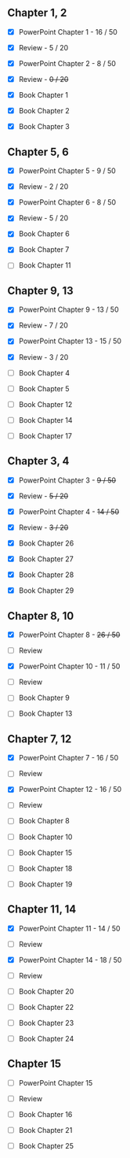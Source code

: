 ## Chapter 1, 2

- [x] PowerPoint Chapter 1 - 16 / 50
- [x] Review - 5 / 20
- [x] PowerPoint Chapter 2 - 8 / 50
- [x] Review - ~~0 / 20~~

- [x] Book Chapter 1
- [x] Book Chapter 2
- [x] Book Chapter 3

## Chapter 5, 6

- [x] PowerPoint Chapter 5 - 9 / 50
- [x] Review - 2 / 20
- [x] PowerPoint Chapter 6 - 8 / 50
- [x] Review - 5 / 20

- [x] Book Chapter 6
- [x] Book Chapter 7
- [ ] Book Chapter 11

## Chapter 9, 13

- [x] PowerPoint Chapter 9 - 13 / 50
- [x] Review - 7 / 20
- [x] PowerPoint Chapter 13 - 15 / 50
- [x] Review - 3 / 20

- [ ] Book Chapter 4
- [ ] Book Chapter 5
- [ ] Book Chapter 12
- [ ] Book Chapter 14
- [ ] Book Chapter 17

## Chapter 3, 4

- [x] PowerPoint Chapter 3 - ~~9 / 50~~
- [x] Review - ~~5 / 20~~
- [x] PowerPoint Chapter 4 - ~~14 / 50~~
- [x] Review - ~~3 / 20~~

- [x] Book Chapter 26
- [x] Book Chapter 27
- [x] Book Chapter 28
- [x] Book Chapter 29

## Chapter 8, 10

- [x] PowerPoint Chapter 8 - ~~26 / 50~~
- [ ] Review
- [x] PowerPoint Chapter 10 - 11 / 50
- [ ] Review

- [ ] Book Chapter 9
- [ ] Book Chapter 13

## Chapter 7, 12

- [x] PowerPoint Chapter 7 - 16 / 50
- [ ] Review
- [x] PowerPoint Chapter 12 - 16 / 50
- [ ] Review

- [ ] Book Chapter 8
- [ ] Book Chapter 10
- [ ] Book Chapter 15
- [ ] Book Chapter 18
- [ ] Book Chapter 19

## Chapter 11, 14

- [x] PowerPoint Chapter 11 - 14 / 50
- [ ] Review
- [x] PowerPoint Chapter 14 - 18 / 50
- [ ] Review

- [ ] Book Chapter 20
- [ ] Book Chapter 22
- [ ] Book Chapter 23
- [ ] Book Chapter 24

## Chapter 15

- [ ] PowerPoint Chapter 15
- [ ] Review

- [ ] Book Chapter 16
- [ ] Book Chapter 21
- [ ] Book Chapter 25
